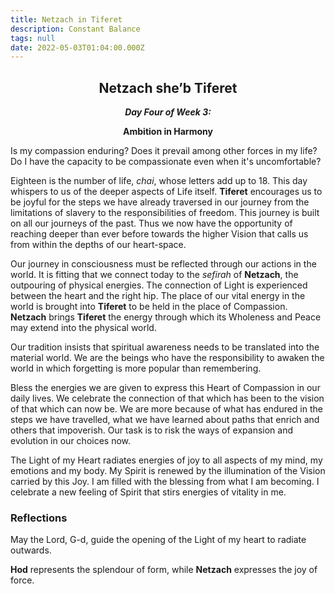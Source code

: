 ```yaml
---
title: Netzach in Tiferet
description: Constant Balance
tags: null
date: 2022-05-03T01:04:00.000Z
---
```


<div style="font-weight: bold; text-align:center">
<h2>Netzach she’b Tiferet</h2>
<i>Day Four of Week 3:</i>
<p>Ambition in Harmony</p>
</div>

<div class="abstract">

Is my compassion enduring? Does it prevail among other forces in my life? Do I have the capacity to be compassionate even when it's uncomfortable?

</div>

Eighteen is the number of life, _chai_, whose letters add up to 18. This day whispers to us of the deeper aspects of Life itself. **Tiferet** encourages us to be joyful for the steps we have already traversed in our journey from the limitations of slavery to the responsibilities of freedom. This journey is built on all our journeys of the past. Thus we now have the opportunity of reaching deeper than ever before towards the higher Vision that calls us from within the depths of our heart-space.

Our journey in consciousness must be reflected through our actions in the world. It is fitting that we connect today to the _sefirah_ of **Netzach**, the outpouring of physical energies. The connection of Light is experienced between the heart and the right hip. The place of our vital energy in the world is brought into **Tiferet** to be held in the place of Compassion. **Netzach** brings **Tiferet** the energy through which its Wholeness and Peace may extend into the physical world.

Our tradition insists that spiritual awareness needs to be translated into the material world. We are the beings who have the responsibility to awaken the world in which forgetting is more popular than remembering.

Bless the energies we are given to express this Heart of Compassion in our daily lives. We celebrate the connection of that which has been to the vision of that which can now be. We are more because of what has endured in the steps we have travelled, what we have learned about paths that enrich and others that impoverish. Our task is to risk the ways of expansion and evolution in our choices now.

<div class="abstract">

The Light of my Heart radiates energies of joy to all aspects of my mind, my emotions and my body. My Spirit is renewed by the illumination of the Vision carried by this Joy.  I am filled with the blessing from what I am becoming. I celebrate a new feeling of Spirit that stirs  energies of vitality in me.
</div>

<h3>Reflections</h3>

<div class="note">

May the Lord, G-d, guide the opening of the Light of my heart to radiate outwards.

**Hod** represents the splendour of form, while **Netzach** expresses the joy of force.

</div>
